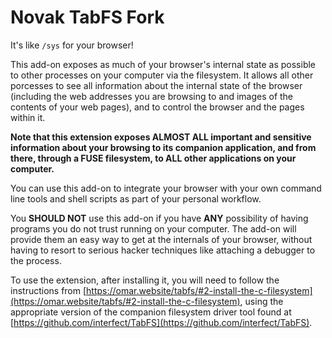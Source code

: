 # Novak TabFS Fork

It's like `/sys` for your browser!

This add-on exposes as much of your browser's internal state as possible to other processes on your computer via the filesystem. It allows all other porcesses to see all information about the internal state of the browser (including the web addresses you are browsing to and images of the contents of your web pages), and to control the browser and the pages within it.

**Note that this extension exposes ALMOST ALL important and sensitive information about your browsing to its companion application, and from there, through a FUSE filesystem, to ALL other applications on your computer.**

You can use this add-on to integrate your browser with your own command line tools and shell scripts as part of your personal workflow.

You **SHOULD NOT** use this add-on if you have **ANY** possibility of having programs you do not trust running on your computer. The add-on will provide them an easy way to get at the internals of your browser, without having to resort to serious hacker techniques like attaching a debugger to the process.

To use the extension, after installing it, you will need to follow the instructions from [https://omar.website/tabfs/#2-install-the-c-filesystem](https://omar.website/tabfs/#2-install-the-c-filesystem), using the appropriate version of the companion filesystem driver tool found at [https://github.com/interfect/TabFS](https://github.com/interfect/TabFS).
